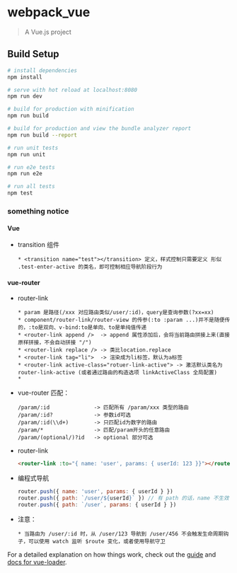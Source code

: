 # webpack_vue

> A Vue.js project

## Build Setup

``` bash
# install dependencies
npm install

# serve with hot reload at localhost:8080
npm run dev

# build for production with minification
npm run build

# build for production and view the bundle analyzer report
npm run build --report

# run unit tests
npm run unit

# run e2e tests
npm run e2e

# run all tests
npm test
```

### something notice
  #### Vue
  - transition 组件
    ```
    * <transition name="test"></transition> 定义，样式控制只需要定义 形似 .test-enter-active 的类名，即可控制相应导航阶段行为
    ```

  #### vue-router
  - router-link
    ```
    * param 是路径(/xxx 对应路由类似/user/:id)，query是查询参数(?xx=xx)
    * component/router-link/router-view 的传参(:to :param ...)并不是随便传的，:to是双向、v-bind:to是单向、to是单纯值传递
    * <router-link append />  -> append 属性添加后，会将当前路由拼接上来(直接原样拼接，不会自动拼接 "/")
    * <router-link replace /> -> 类比location.replace
    * <router-link tag="li">  -> 渲染成为li标签，默认为a标签
    * <router-link active-class="rotuer-link-active"> -> 激活默认类名为 router-link-active (或者通过路由的构造选项 linkActiveClass 全局配置)
    * 
    ```
  - vue-router 匹配： 
    ``` text
    /param/:id              -> 匹配所有 /param/xxx 类型的路由
    /param/:id?             -> 参数id可选
    /param/:id(\\d+)        -> 只匹配id为数字的路由
    /param/*                -> 匹配/param开头的任意路由
    /param/(optional/)?id   -> optional 部分可选
    ```
  - router-link
    ``` html
    <router-link :to="{ name: 'user', params: { userId: 123 }}"></router-link>
    ```
  - 编程式导航
    ``` javascript
    router.push({ name: 'user', params: { userId } })
    router.push({ path: `/user/${userId}` }) // 有 path 的话，name 不生效
    router.push({ path: `/user`, params: { userId } })
    ```

  - 注意：
    ```
    * 当路由为 /user/:id 时，从 /user/123 导航到 /user/456 不会触发生命周期钩子，可以使用 watch 监听 $route 变化，或者使用导航守卫
    ```
  

For a detailed explanation on how things work, check out the [guide](http://vuejs-templates.github.io/webpack/) and [docs for vue-loader](http://vuejs.github.io/vue-loader).
